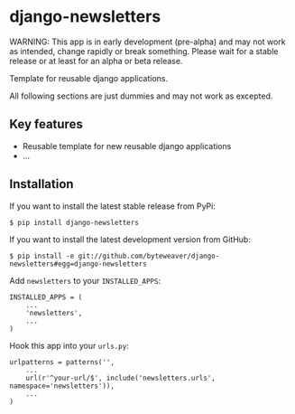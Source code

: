 # django-newsletters

WARNING: This app is in early development (pre-alpha) and may not work as intended, change rapidly or break something. Please wait for a stable release or at least for an alpha or beta release.

Template for reusable django applications.

All following sections are just dummies and may not work as excepted.

## Key features

* Reusable template for new reusable django applications
* ...

## Installation

If you want to install the latest stable release from PyPi:

    $ pip install django-newsletters

If you want to install the latest development version from GitHub:

    $ pip install -e git://github.com/byteweaver/django-newsletters#egg=django-newsletters

Add `newsletters` to your `INSTALLED_APPS`:

    INSTALLED_APPS = (
        ...
        'newsletters',
        ...
    )

Hook this app into your ``urls.py``:

    urlpatterns = patterns('',
        ...
        url(r'^your-url/$', include('newsletters.urls', namespace='newsletters')),
        ...
    )
